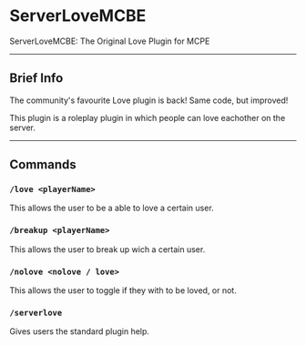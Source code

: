 # ServerLoveMCBE
ServerLoveMCBE: The Original Love Plugin for MCPE

***

## Brief Info
The community's favourite Love plugin is back!
Same code, but improved! 

This plugin is a roleplay plugin in which people can love eachother on the server. 

***

## Commands

### `/love <playerName>`
This allows the user to be a able to love a certain user.

### `/breakup <playerName>`
This allows the user to break up wich a certain user.

### `/nolove <nolove / love>`
This allows the user to toggle if they with to be loved, or not. 

### `/serverlove`
Gives users the standard plugin help. 
